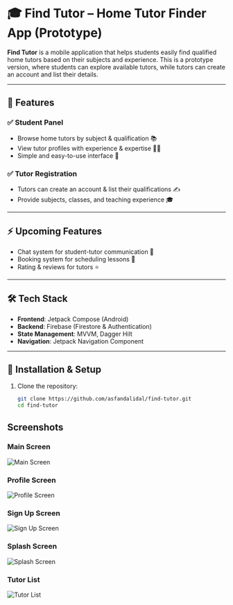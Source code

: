 # 🎓 Find Tutor – Home Tutor Finder App (Prototype)

**Find Tutor** is a mobile application that helps students easily find qualified home tutors based on their subjects and experience. This is a prototype version, where students can explore available tutors, while tutors can create an account and list their details.

---

## 📌 Features

### ✅ **Student Panel**
- Browse home tutors by subject & qualification 📚
- View tutor profiles with experience & expertise 👨‍🏫
- Simple and easy-to-use interface 📱

### ✅ **Tutor Registration**
- Tutors can create an account & list their qualifications ✍️
- Provide subjects, classes, and teaching experience 🎓

---

## ⚡ **Upcoming Features**
- Chat system for student-tutor communication 💬
- Booking system for scheduling lessons 📅
- Rating & reviews for tutors ⭐

---

## 🛠️ **Tech Stack**
- **Frontend**: Jetpack Compose (Android)
- **Backend**: Firebase (Firestore & Authentication)
- **State Management**: MVVM, Dagger Hilt
- **Navigation**: Jetpack Navigation Component

---

## 📌 **Installation & Setup**

1. Clone the repository:
   ```bash
   git clone https://github.com/asfandalidal/find-tutor.git
   cd find-tutor
## Screenshots

### Main Screen
![Main Screen](https://github.com/asfandalidal/FindTutor/blob/main/assets/main_screen.jpg)

### Profile Screen
![Profile Screen](https://github.com/asfandalidal/FindTutor/blob/main/assets/profile.jpg)

### Sign Up Screen
![Sign Up Screen](https://github.com/asfandalidal/FindTutor/blob/main/assets/sign_up.jpg)

### Splash Screen
![Splash Screen](https://github.com/asfandalidal/FindTutor/blob/main/assets/splash_screen.jpg)

### Tutor List
![Tutor List](https://github.com/asfandalidal/FindTutor/blob/main/assets/tutor_list.jpg)


